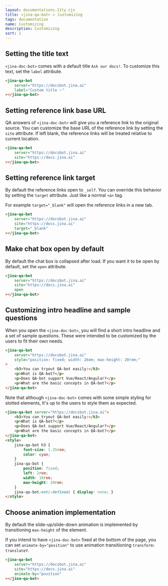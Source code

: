 ```yaml
---
layout: documentations.11ty.cjs
title: <jina-qa-bot> ⌲ Customizing
tags: documentation
name: Customizing
description: Customizing
sort: 1
---
```

## Setting the title text
`<jina-doc-bot>` comes with a default title `Ask our docs!`. To customize this text, set the `label` attribute.
```html
<jina-qa-bot
    server="https://docsbot.jina.ai"
    label="Custom title ✨"
></jina-qa-bot>
```
## Setting reference link base URL
QA answers of `<jina-doc-bot>` will give you a reference link to the original source.
You can customize the base URL of the reference link by setting the `site` attribute. 
If left blank, the reference links will be treated relative to current location. 
```html
<jina-qa-bot
    server="https://docsbot.jina.ai"
    site="https://docs.jina.ai"
></jina-qa-bot>
```

## Setting reference link target
By default the reference links open to `_self`. You can override this behavior by setting the `target` attribute. Just like a normal `<a>` tag.

For example `target="_blank"` will open the reference links in a new tab.
```html
<jina-qa-bot
    server="https://docsbot.jina.ai"
    site="https://docs.jina.ai"
    target="_blank"
></jina-qa-bot>
```

## Make chat box open by default
By default the chat box is collapsed after load. If you want it to be open by default, set the `open` attribute.

```html
<jina-qa-bot
    server="https://docsbot.jina.ai"
    site="https://docs.jina.ai"
    open
></jina-qa-bot>
```

## Customizing intro headline and sample questions
When you open the `<jina-doc-bot>`, you will find a short intro headline and a set of sample questions.
These were intended to be customized by the users to fit their own needs.
```html
<jina-qa-bot
    server="https://docsbot.jina.ai"    
    style="position: fixed; width: 26em; max-height: 20rem;"
>
    <h3>You can tryout QA-bot easily:</h3>
    <p>What is QA-bot?</p>
    <p>Does QA-bot support Vue/React/Angular?</p>
    <p>What are the basic concepts in QA-bot?</p>
</jina-qa-bot>
```
Note that although `<jina-doc-bot>` comes with some simple styling for slotted elements, It's up to the users to style them as expected.

```html
<jina-qa-bot server="https://docsbot.jina.ai">
    <h3>You can tryout QA-bot easily:</h3>
    <p>What is QA-bot?</p>
    <p>Does QA-bot support Vue/React/Angular?</p>
    <p>What are the basic concepts in QA-bot?</p>
</jina-qa-bot>
<style>
    jina-qa-bot h3 {
        font-size: 1.25rem;
        color: cyan;
    }
    jina-qa-bot {
        position: fixed; 
        left: 2rem; 
        width: 18rem; 
        max-height: 20rem;
    }
    jina-qa-bot:not(:defined) { display: none; }
</style>
```
## Choose animation implementation
By default the slide-up/slide-down animation is implemented by transitioning `max-height` of the element.

If you intend to have `<jina-doc-bot>` fixed at the bottom of the page, you can set `animate-by="position"` to use animation transitioning `transform: translateY`.

```html
<jina-qa-bot
    server="https://docsbot.jina.ai"
    site="https://docs.jina.ai"
    animate-by="position"
></jina-qa-bot>
```

<jina-qa-bot server="https://docsbot.jina.ai" label="Ask me about Jina ✨" site="https://docs.jina.ai" open animate-by="position">
    <h3>You can tryout QA-bot easily:</h3>
    <p>What is QA-bot?</p>
    <p>Does QA-bot support Vue/React/Angular?</p>
    <p>What are the basic concepts in QA-bot?</p>
</jina-qa-bot>

<style>
    jina-qa-bot h3 {
        font-size: 1.25rem;
        color: cyan;
    }
    jina-qa-bot {
        position: fixed; 
        left: 2rem; 
        width: 18rem; 
        max-height: 20rem;
    }
    jina-qa-bot:not(:defined) { display: none; }
</style>
